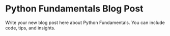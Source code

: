 # Python Fundamentals Blog Post

Write your new blog post here about Python Fundamentals. You can include code, tips, and insights.

